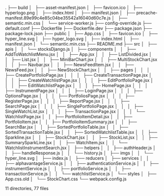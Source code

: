 .
├── build
│   ├── asset-manifest.json
│   ├── favicon.ico
│   ├── hyperlogo.png
│   ├── index.html
│   ├── manifest.json
│   ├── precache-manifest.89e99c4e85c04be35542a16040d60c7e.js
│   ├── semantic.min.css
│   └── service-worker.js
├── config-override.js
├── default.conf
├── Dockerfile
├── Dockerfile.dev
├── package.json
├── package-lock.json
├── public
│   ├── App.css
│   ├── favicon.ico
│   ├── hyper_line.svg
│   ├── hyper_logo.svg
│   ├── index.html
│   ├── manifest.json
│   └── semantic.min.css
├── README.md
├── src
│   ├── apis
│   │   └── stocksDjango.js
│   ├── components
│   │   ├── AddToWatchlistMenu.jsx
│   │   ├── App.jsx
│   │   ├── ListDivided.jsx
│   │   ├── List.jsx
│   │   ├── MiniBarChart.jsx
│   │   ├── MultiStockChart.jsx
│   │   ├── Navbar.jsx
│   │   ├── NewsFeedItem.jsx
│   │   ├── NewsFeed.jsx
│   │   ├── NewStockChart.jsx
│   │   ├── pages
│   │   │   ├── CreatePortfolioPage.jsx
│   │   │   ├── CreateTransactionPage.jsx
│   │   │   ├── CreateWatchlistPage.jsx
│   │   │   ├── EditPortfolioPage.jsx
│   │   │   ├── EditWatchlistPage.jsx
│   │   │   ├── HomePage.jsx
│   │   │   ├── InstrumentPage.jsx
│   │   │   ├── LoginPage.jsx
│   │   │   ├── OptionsPage.jsx
│   │   │   ├── PortfoliosPage.jsx
│   │   │   ├── RegisterPage.jsx
│   │   │   ├── ReportPage.jsx
│   │   │   ├── SearchPage.jsx
│   │   │   ├── SinglePortfolioPage.jsx
│   │   │   ├── SingleWatchList.jsx
│   │   │   ├── TransactionPage.jsx
│   │   │   └── WatchlistPage.jsx
│   │   ├── PortfolioItemDetail.jsx
│   │   ├── PortfolioItem.jsx
│   │   ├── PortfolioItemSummary.jsx
│   │   ├── SearchBar.jsx
│   │   ├── SortedPortfolioTable.jsx
│   │   ├── SortedTransactionTable.jsx
│   │   ├── SortedWatchlistTable.jsx
│   │   ├── Sparkline.jsx
│   │   ├── StockChart.jsx
│   │   ├── StockList.jsx
│   │   ├── SummarySparkLine.jsx
│   │   ├── WatchItem.jsx
│   │   └── WatchlistInstrumentSearch.jsx
│   ├── helpers
│   │   ├── authHeader.js
│   │   ├── handleResponse.js
│   │   └── history.js
│   ├── imgs
│   │   └── hyper_line.svg
│   ├── index.js
│   ├── reducers
│   ├── services
│   │   ├── alphavantageService.js
│   │   ├── authenticationService.js
│   │   ├── instrumentService.js
│   │   ├── portfolioService.js
│   │   ├── transactionService.js
│   │   └── watchlistService.js
│   └── styles
│       ├── App.css.old
│       └── StockChart.css
└── webpack.config.js

11 directories, 77 files
